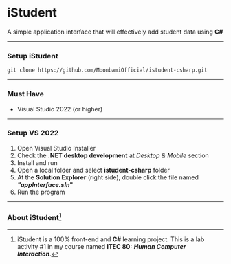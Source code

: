 # iStudent
A simple application interface that will effectively add student data using **C#**

---

### Setup iStudent
```
git clone https://github.com/MoonbamiOfficial/istudent-csharp.git
```

---

### Must Have
* Visual Studio 2022 (or higher) 

---

### Setup VS 2022
1. Open Visual Studio Installer
2. Check the **.NET desktop development** at _Desktop & Mobile_ section
3. Install and run
4. Open a local folder and select **istudent-csharp** folder
5. At the **Solution Explorer** (right side), double click the file named **_"appInterface.sln_"**
6. Run the program

---

### About iStudent[^note]

[^note]: iStudent is a 100% front-end and **C#** learning project. This is a lab activity #1 in my course named **ITEC 80:** **_Human Computer Interaction_**.

